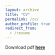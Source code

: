 ```yaml
---
layout: archive
title: "CV"
permalink: /cv/
author_profile: true
redirect_from:
  - /resume
---
```


Download pdf [**here**](http://amol195.github.io/files/Amol_Resume_new.pdf)

<!----
{% include base_path %}

Education
======

* M.S. in Electrical and Computer Engineering, Georgia Institute of Technology, Atlanta, GA, May 2019.
* B.Tech. in Electronics and Telecommunications Engineering, V.J.T.I. Mumbai, May 2017.

<br> 

Work experience
======
* Current : Data Scientist
  * Stanley Black and Decker
  * Working on : Data Exploration and Validation to maintain Data Quality.
  * Supervisor : Dr. Aleksandar Lazarevic (VP, Data and Analytics, Stanley Black and Decker)
  
<br>  
 
* Spring 2019 : Graduate Teaching Assistant
  * College of Computing; CS 7641 Machine Learning
  * Worked : Grading and providing relevant feedback on assignments
  * Supervisor : Dr Charles Isbell (Professor at College of Computing, Georgia Tech) 
  
<br> 

* Fall 2018: Applied Scientist Intern - Machine Learning
  * Amazon
  * Project : Estimation of shipping charges through weight recommendations
  * Supervisor: Mr. Atul Saroop (Manager, Applied Science, Amazon)
  
<br> 
  
* Summer 2018: Computer Vision Intern
  * Panasonic Automotive Systems of America
  * Project : Real time monitoring of driver distractions
  * Supervisor: Dr. Jin Woo Jung (Sr. Software Engineer, Advanced Engineering Group)
  
<br> 

* Spring 2017: Research Assistant
  * Centre of Excellence in Complex and Non-Linear Dynamical Systems(CoE-CNDS), Mumbai
  * Project : Remote Monitoring of Solar Grid Inverters
  * Supervisor: Dr. Faruk Kazi (Professor, VJTI)
  
<br> 
  
* Summer 2016: Network Management Intern
  * Tata Teleservices Pvt Ltd
  * Duty : Management of GSM Mobile Network 
  * Supervisor: Mr. Richard Pereira 
  
<br>  
  
Publications
======
  <ul>{% for post in site.publications reversed %}
    {% include archive-single-cv.html %}
  {% endfor %}</ul>
  
<br> 


Projects
======
  <ul>{% for post in site.projects %}
    {% include archive-single-cv.html %}
  {% endfor %}</ul>
  
<br> 
  
  
Certifications
======
  <ul>{% for post in site.talks reversed %}
    {% include archive-single-talk-cv.html %}
  {% endfor %}</ul>
  
<br> 

--->
